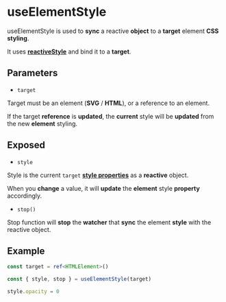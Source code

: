 # useElementStyle

useElementStyle is used to **sync** a reactive **object** to a **target** element **CSS styling**.

It uses [**reactiveStyle**](https://github.com/vueuse/motion/blob/main/src/reactiveStyle.ts) and bind it to a **target**.

## Parameters

- `target`

Target must be an element (**SVG** / **HTML**), or a reference to an element.

If the target **reference** is **updated**, the **current** style will be **updated** from the new **element** styling.

## Exposed

- `style`

Style is the current `target` [**style properties**](/motion-properties#style-properties) as a **reactive** object.

When you **change** a value, it will **update** the **element** style **property** accordingly.

- `stop()`

Stop function will **stop** the **watcher** that **sync** the element **style** with the reactive object.

## Example

```typescript
const target = ref<HTMLElement>()

const { style, stop } = useElementStyle(target)

style.opacity = 0
```
